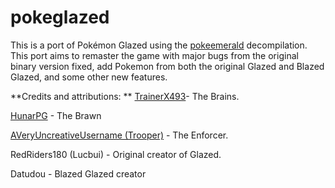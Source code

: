 # pokeglazed

This is a port of Pokémon Glazed using the [pokeemerald](https://github.com/pret/pokeemerald) decompilation. This port aims to remaster the game with major bugs from the original binary version fixed, add Pokemon from both the original Glazed and Blazed Glazed, and some other new features. 

**Credits and attributions: **
[TrainerX493](https://github.com/TrainerX493)- The Brains.

[HunarPG](https://github.com/HunarPG) - The Brawn

[AVeryUncreativeUsername (Trooper)](https://github.com/NCRTrooper) - The Enforcer.

RedRiders180 (Lucbui) - Original creator of Glazed.

Datudou - Blazed Glazed creator

